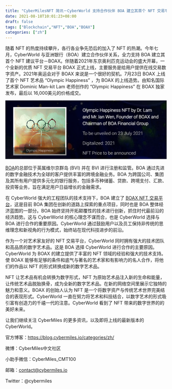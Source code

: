 ```yaml
---
title: "CyberMilesNFT 简讯－CyberWorld 支持合作伙伴 BOA 建立其首个 NFT 交易平台"
date: 2021-08-18T10:01:23+08:00
draft: false
tags: ["Blockchain","NFT","BOA","BOAX"]
categories: ["zh"]
---
```


随着 NFT 的热度持续攀升，各行各业争先恐后的加入了 NFT 的热潮。今年七月，CyberWorld 与亚洲银行（BOA）建立合作伙伴关系，全力支持 BOA 建立其首个 NFT 建议平台－BOAX。伴随着2021年东京奥利匹克运动会的盛大开幕，一个全新的优质 NFT 交易平台 BOAX 正式上线，主要服务是给用户提供在线交易数字资产。2021年奥运会对于 BOAX 来说是一个很好的契机。7月23日 BOAX 上线了首个 NFT 艺术品 “Olympic Happiness” ，为 BOAX 的上线造势。由知名国际艺术家 Dominic Man-kit Lam 老师创作的 “Olympic Happiness” 在 BOAX 独家发布，最后以 16,000美元的价格成交。

![](/images/20210818-NFT-News09.png)

[BOA](https://www.bankasia.com/zh/about-us.htm)的总部位于英属维尔京群岛 (BVI) 并在 BVI 进行注册和监管。BOA 通过先进的数字金融技术为全球的客户提供丰富的跨境金融业务。BOA 为跨国公司、集团及其所有用户提供多元化的银行服务，包括多币种储蓄、贷款、跨境支付、汇款、投资等业务，旨在满足用户日益增长的金融需求。

在 CyberWorld 强大的工程团队的技术支持下，BOA 建立了 [BOAX NFT 交易平台](https://www.boafg.com/boax-nft-marketplace.htm)，这是目前 BOA 集团在创新的道路上探索的重点项目，同时也是 BOA 整体经济蓝图的一部分。BOA 始终坚持开拓颠覆性的技术进行创新，抓住时代最前沿的经济趋势。这与 CyberWorld 的核心理念不谋而合，也是 CyberWorld 选择与 BOA 进行合作的重要原因。CyberWorld 通过鼓励用户以及员工保持非传统的思维理念和新视角的行为模式，始终站在现代科技进步的前沿。

作为一个对艺术家友好的 NFT 交易平台，CyberWorld 同时拥有强大的技术团队和高品质的数字艺术品。这是 BOA 选择 CyberWorld 进行合作的主要原因。CyberWorld 为 BOAX 的建立提供了丰富的 NFT 领域的经验和强大的技术支持。使 BOAX 能够有足够的条件和底气与著名的艺术家和有影响力的名人合作，将他们的作品以 NFT 的形式转换成新的数字艺术品。

NFT 让艺术品有机会转换为数字形式，NFT 为原始艺术品注入新的生命和能量，让传统艺术品脱胎换骨，成为全新的数字艺术品。在新的网络空间里展示它独特的魅力和意义。BOAX 的创始人认为 NFT 是一个将数字资产与传统艺术世界完美结合的表现形式。CyberWorld 一直在努力将艺术和科技结合，以数字艺术的形式吸引富有创造力的千禧一代的注意。CyberWorld 看到了 NFT 带来的数字世界的的美好未来。

让我们继续关注 CyberMiles 的更多资讯，以及即将上线的最新版本的 CyberWorld。

官方博客：https://blog.cybermiles.io/categories/zh/

微博：CyberMiles中文社区

小助手微信：CyberMiles_CMT100

邮箱：[contact@cybermiles.io](mailto:contact@cybermiles.io)

Twitter：@cybermiles
